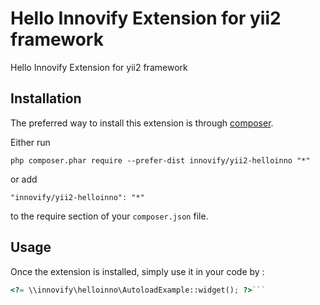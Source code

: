 Hello Innovify Extension for yii2 framework
===========================================
Hello Innovify Extension for yii2 framework

Installation
------------

The preferred way to install this extension is through [composer](http://getcomposer.org/download/).

Either run

```
php composer.phar require --prefer-dist innovify/yii2-helloinno "*"
```

or add

```
"innovify/yii2-helloinno": "*"
```

to the require section of your `composer.json` file.


Usage
-----

Once the extension is installed, simply use it in your code by  :

```php
<?= \\innovify\helloinno\AutoloadExample::widget(); ?>```